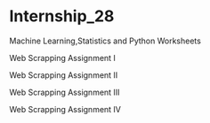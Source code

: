 # Internship_28
Machine Learning,Statistics and Python Worksheets

Web Scrapping Assignment I

Web Scrapping Assignment II

Web Scrapping Assignment III

Web Scrapping Assignment IV
